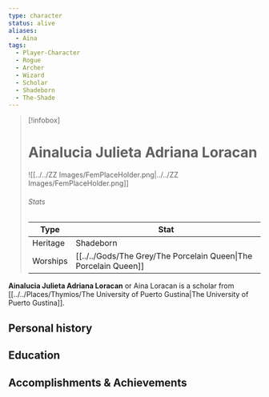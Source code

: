 ```yaml
---
type: character
status: alive
aliases:
  - Aina
tags:
  - Player-Character
  - Rogue
  - Archer
  - Wizard
  - Scholar
  - Shadeborn
  - The-Shade
---
```

> [!infobox]
> # Ainalucia Julieta Adriana Loracan
> ![[../../ZZ Images/FemPlaceHolder.png|../../ZZ Images/FemPlaceHolder.png]]
> ###### Stats
> | Type |  Stat |
> |---|---|
> | Heritage | Shadeborn |
> | Worships | [[../../Gods/The Grey/The Porcelain Queen\|The Porcelain Queen]] |

**Ainalucia Julieta Adriana Loracan** or Aina Loracan is a scholar from [[../../Places/Thymios/The University of Puerto Gustina|The University of Puerto Gustina]].

## Personal history


## Education


## Accomplishments & Achievements

